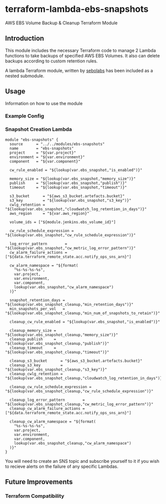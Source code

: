 # terraform-lambda-ebs-snapshots
AWS EBS Volume Backup &amp; Cleanup Terraform Module

## Introduction 

This module includes the necessary Terraform code to manage 2 Lambda functions to take backups of specified AWS EBS Volumes. It also can delete backups according to custom retention rules.

A lambda Terraform module, written by [sebolabs](https://github.com/sebolabs) has been included as a nested submodule.


## Usage
Information on how to use the module

### Example Config
### Snapshot Creation Lambda

```
module "ebs-snapshots" {
  source      = "../../modules/ebs-snapshots"
  name        = "ebs-snapshots"
  project     = "${var.project}"
  environment = "${var.environment}"
  component   = "${var.component}"

  cw_rule_enabled = "${lookup(var.ebs_snapshot,"is_enabled")}"

  memory_size = "${lookup(var.ebs_snapshot,"memory_size")}"
  publish     = "${lookup(var.ebs_snapshot,"publish")}"
  timeout     = "${lookup(var.ebs_snapshot,"timeout")}"

  s3_bucket      = "${aws_s3_bucket.artefacts.bucket}"
  s3_key         = "${lookup(var.ebs_snapshot,"s3_key")}"
  cwlg_retention = "${lookup(var.ebs_snapshot,"cloudwatch_log_retention_in_days")}"
  aws_region     = "${var.aws_region}"

  volume_ids = ["${module.jenkins.ebs_volume_id}"]

  cw_rule_schedule_expression = "${lookup(var.ebs_snapshot,"cw_rule_schedule_expression")}"

  log_error_pattern        = "${lookup(var.ebs_snapshot,"cw_metric_log_error_pattern")}"
  cw_alarm_failure_actions = ["${data.terraform_remote_state.acc.notify_ops_sns_arn}"]

  cw_alarm_namespace = "${format(
    "%s-%s-%s-%s",
    var.project,
    var.environment,
    var.component,
    lookup(var.ebs_snapshot,"cw_alarm_namespace")
  )}"

  snapshot_retention_days = "${lookup(var.ebs_snapshot_cleanup,"min_retention_days")}"
  min_snapshots_per_vol   = "${lookup(var.ebs_snapshot_cleanup,"min_num_of_snapshots_to_retain")}"

  cleanup_cw_rule_enabled = "${lookup(var.ebs_snapshot,"is_enabled")}"

  cleanup_memory_size = "${lookup(var.ebs_snapshot_cleanup,"memory_size")}"
  cleanup_publish     = "${lookup(var.ebs_snapshot_cleanup,"publish")}"
  cleanup_timeout     = "${lookup(var.ebs_snapshot_cleanup,"timeout")}"

  cleanup_s3_bucket      = "${aws_s3_bucket.artefacts.bucket}"
  cleanup_s3_key         = "${lookup(var.ebs_snapshot_cleanup,"s3_key")}"
  cleanup_cwlg_retention = "${lookup(var.ebs_snapshot_cleanup,"cloudwatch_log_retention_in_days")}"

  cleanup_cw_rule_schedule_expression = "${lookup(var.ebs_snapshot_cleanup,"cw_rule_schedule_expression")}"

  cleanup_log_error_pattern        = "${lookup(var.ebs_snapshot_cleanup,"cw_metric_log_error_pattern")}"
  cleanup_cw_alarm_failure_actions = ["${data.terraform_remote_state.acc.notify_ops_sns_arn}"]

  cleanup_cw_alarm_namespace = "${format(
    "%s-%s-%s-%s",
    var.project,
    var.environment,
    var.component,
    lookup(var.ebs_snapshot_cleanup,"cw_alarm_namespace")
  )}"
}

```

You will need to create an SNS topic and subscribe yourself to it if you wish to recieve alerts on the failure of any specific Lambdas.
## Future Improvements


### Terraform Compatibility
